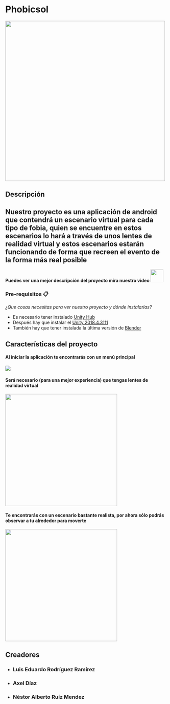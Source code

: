 # Phobicsol

<img src="https://i.imgur.com/gLExwH9.png" width ="500px" />

## Descripción

<h2>Nuestro proyecto es una aplicación de android que contendrá un escenario virtual para cada tipo de fobia, quien se encuentre
en estos escenarios lo hará a través de unos lentes de realidad virtual y estos escenarios estarán funcionando de forma que
recreen el evento de la forma más real posible</h2>

<strong>Puedes ver una mejor descripción del proyecto mira nuestro video <a href="https://youtu.be/JAe2NFysyuU"><img src="https://i.imgur.com/8aUTTu6.png" width="40px" /></a></strong>

### Pre-requisitos 📋

_¿Que cosas necesitas para ver nuestro proyecto y dónde instalarlas?_

<ul>
<li>Es necesario tener instalado <a href="https://unity3d.com/es/get-unity/download">Unity Hub</a></li>
<li>Después hay que instalar el <a href="https://unity3d.com/unity/whats-new/2018.4.31" >Unity 2018.4.31f1</a></li>
<li>También hay que tener instalada la última versión de <a href="https://www.blender.org/" >Blender</a></li>
</ul>


## Características del proyecto

<h4>Al iniciar la aplicación te encontrarás con un menú principal</h4>

<img src="https://i.imgur.com/CU2bHQo.png" />

<h4>Será necesario (para una mejor experiencia) que tengas lentes de realidad virtual</h4>

<img src="https://i.imgur.com/NiiCv30.png" width="350px" style="display=inline" />

<h4>Te encontrarás con un escenario bastante realista, por ahora sólo podrás observar a tu alrededor para moverte</h4>

<img src="https://i.imgur.com/NntAxdQ.png" height="350px" />

## Creadores
<ul>
  <li><h3>Luis Eduardo Rodríguez Ramírez</h3></li>
  <li><h3>Axel Díaz</h3></li>
  <li><h3>Néstor Alberto Ruíz Mendez</h3></li>
</ul>
